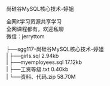 尚硅谷MySQL核心技术-婷姐

全网it学习资源共享学习<br>全网课程都有，欢迎私聊<br>微信：jerryttom<br>

├──sgg117-尚硅谷MySQL核心技术-婷姐<br> | ├──girls.sql 2.94kb<br> | ├──myemployees.sql 17.12kb<br> | ├──工资等级.txt 0.40kb<br> | └──资料、代码.zip 58.70M
